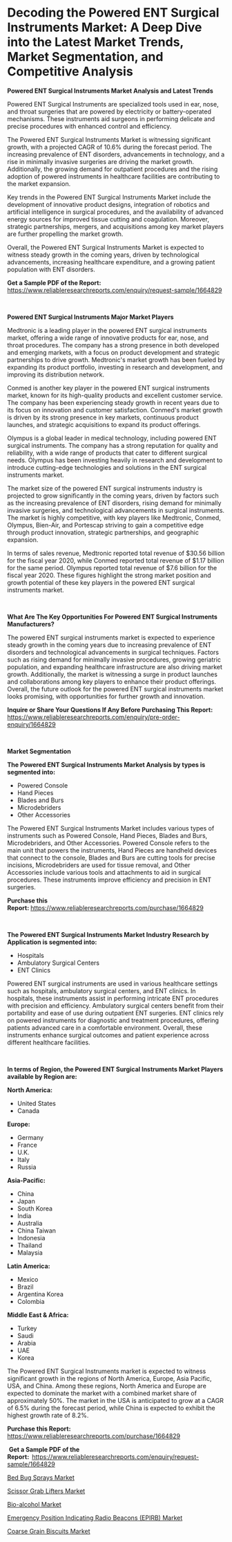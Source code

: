 <p><h1>Decoding the Powered ENT Surgical Instruments Market: A Deep Dive into the Latest Market Trends, Market Segmentation, and Competitive Analysis</h1></p><p><strong>Powered ENT Surgical Instruments Market Analysis and Latest Trends</strong></p>
<p><p>Powered ENT Surgical Instruments are specialized tools used in ear, nose, and throat surgeries that are powered by electricity or battery-operated mechanisms. These instruments aid surgeons in performing delicate and precise procedures with enhanced control and efficiency.</p><p>The Powered ENT Surgical Instruments Market is witnessing significant growth, with a projected CAGR of 10.6% during the forecast period. The increasing prevalence of ENT disorders, advancements in technology, and a rise in minimally invasive surgeries are driving the market growth. Additionally, the growing demand for outpatient procedures and the rising adoption of powered instruments in healthcare facilities are contributing to the market expansion.</p><p>Key trends in the Powered ENT Surgical Instruments Market include the development of innovative product designs, integration of robotics and artificial intelligence in surgical procedures, and the availability of advanced energy sources for improved tissue cutting and coagulation. Moreover, strategic partnerships, mergers, and acquisitions among key market players are further propelling the market growth.</p><p>Overall, the Powered ENT Surgical Instruments Market is expected to witness steady growth in the coming years, driven by technological advancements, increasing healthcare expenditure, and a growing patient population with ENT disorders.</p></p>
<p><strong>Get a Sample PDF of the Report:&nbsp;</strong> <a href="https://www.reliableresearchreports.com/enquiry/request-sample/1664829">https://www.reliableresearchreports.com/enquiry/request-sample/1664829</a></p>
<p>&nbsp;</p>
<p><strong>Powered ENT Surgical Instruments Major Market Players</strong></p>
<p><p>Medtronic is a leading player in the powered ENT surgical instruments market, offering a wide range of innovative products for ear, nose, and throat procedures. The company has a strong presence in both developed and emerging markets, with a focus on product development and strategic partnerships to drive growth. Medtronic's market growth has been fueled by expanding its product portfolio, investing in research and development, and improving its distribution network.</p><p>Conmed is another key player in the powered ENT surgical instruments market, known for its high-quality products and excellent customer service. The company has been experiencing steady growth in recent years due to its focus on innovation and customer satisfaction. Conmed's market growth is driven by its strong presence in key markets, continuous product launches, and strategic acquisitions to expand its product offerings.</p><p>Olympus is a global leader in medical technology, including powered ENT surgical instruments. The company has a strong reputation for quality and reliability, with a wide range of products that cater to different surgical needs. Olympus has been investing heavily in research and development to introduce cutting-edge technologies and solutions in the ENT surgical instruments market.</p><p>The market size of the powered ENT surgical instruments industry is projected to grow significantly in the coming years, driven by factors such as the increasing prevalence of ENT disorders, rising demand for minimally invasive surgeries, and technological advancements in surgical instruments. The market is highly competitive, with key players like Medtronic, Conmed, Olympus, Bien-Air, and Portescap striving to gain a competitive edge through product innovation, strategic partnerships, and geographic expansion.</p><p>In terms of sales revenue, Medtronic reported total revenue of $30.56 billion for the fiscal year 2020, while Conmed reported total revenue of $1.17 billion for the same period. Olympus reported total revenue of $7.6 billion for the fiscal year 2020. These figures highlight the strong market position and growth potential of these key players in the powered ENT surgical instruments market.</p></p>
<p>&nbsp;</p>
<p><strong>What Are The Key Opportunities For Powered ENT Surgical Instruments Manufacturers?</strong></p>
<p><p>The powered ENT surgical instruments market is expected to experience steady growth in the coming years due to increasing prevalence of ENT disorders and technological advancements in surgical techniques. Factors such as rising demand for minimally invasive procedures, growing geriatric population, and expanding healthcare infrastructure are also driving market growth. Additionally, the market is witnessing a surge in product launches and collaborations among key players to enhance their product offerings. Overall, the future outlook for the powered ENT surgical instruments market looks promising, with opportunities for further growth and innovation.</p></p>
<p><strong>Inquire or Share Your Questions If Any Before Purchasing This Report:</strong> <a href="https://www.reliableresearchreports.com/enquiry/pre-order-enquiry/1664829">https://www.reliableresearchreports.com/enquiry/pre-order-enquiry/1664829</a></p>
<p>&nbsp;</p>
<p><strong>Market Segmentation</strong></p>
<p><strong>The Powered ENT Surgical Instruments Market Analysis by types is segmented into:</strong></p>
<p><ul><li>Powered Console</li><li>Hand Pieces</li><li>Blades and Burs</li><li>Microdebriders</li><li>Other Accessories</li></ul></p>
<p><p>The Powered ENT Surgical Instruments Market includes various types of instruments such as Powered Console, Hand Pieces, Blades and Burs, Microdebriders, and Other Accessories. Powered Console refers to the main unit that powers the instruments, Hand Pieces are handheld devices that connect to the console, Blades and Burs are cutting tools for precise incisions, Microdebriders are used for tissue removal, and Other Accessories include various tools and attachments to aid in surgical procedures. These instruments improve efficiency and precision in ENT surgeries.</p></p>
<p><strong>Purchase this Report:&nbsp;</strong><a href="https://www.reliableresearchreports.com/purchase/1664829">https://www.reliableresearchreports.com/purchase/1664829</a></p>
<p>&nbsp;</p>
<p><strong>The Powered ENT Surgical Instruments Market Industry Research by Application is segmented into:</strong></p>
<p><ul><li>Hospitals</li><li>Ambulatory Surgical Centers</li><li>ENT Clinics</li></ul></p>
<p><p>Powered ENT surgical instruments are used in various healthcare settings such as hospitals, ambulatory surgical centers, and ENT clinics. In hospitals, these instruments assist in performing intricate ENT procedures with precision and efficiency. Ambulatory surgical centers benefit from their portability and ease of use during outpatient ENT surgeries. ENT clinics rely on powered instruments for diagnostic and treatment procedures, offering patients advanced care in a comfortable environment. Overall, these instruments enhance surgical outcomes and patient experience across different healthcare facilities.</p></p>
<p>&nbsp;</p>
<p><strong>In terms of Region, the Powered ENT Surgical Instruments Market Players available by Region are:</strong></p>
<p>
    <p> <strong> North America: </strong>
        <ul>
            <li>United States</li>
            <li>Canada</li>
        </ul>
        </p> 
    <p> <strong> Europe: </strong>
        <ul>
            <li>Germany</li>
            <li>France</li>
            <li>U.K.</li>
            <li>Italy</li>
            <li>Russia</li>
        </ul>
        </p> 
    <p> <strong> Asia-Pacific: </strong>
        <ul>
            <li>China</li>
            <li>Japan</li>
            <li>South Korea</li>
            <li>India</li>
            <li>Australia</li>
            <li>China Taiwan</li>
            <li>Indonesia</li>
            <li>Thailand</li>
            <li>Malaysia</li>
        </ul>
        </p> 
    <p> <strong> Latin America: </strong>
        <ul>
            <li>Mexico</li>
            <li>Brazil</li>
            <li>Argentina Korea</li>
            <li>Colombia</li>
        </ul>
        </p> 
    <p> <strong> Middle East & Africa: </strong>
        <ul>
            <li>Turkey</li>
            <li>Saudi</li>
            <li>Arabia</li>
            <li>UAE</li>
            <li>Korea</li>
        </ul>
    </p>
    </p>
<p><p>The Powered ENT Surgical Instruments market is expected to witness significant growth in the regions of North America, Europe, Asia Pacific, USA, and China. Among these regions, North America and Europe are expected to dominate the market with a combined market share of approximately 50%. The market in the USA is anticipated to grow at a CAGR of 6.5% during the forecast period, while China is expected to exhibit the highest growth rate of 8.2%.</p></p>
<p><strong>Purchase this Report: </strong><a href="https://www.reliableresearchreports.com/purchase/1664829">https://www.reliableresearchreports.com/purchase/1664829</a></p>
<p>&nbsp;<strong>Get a Sample PDF of the Report:&nbsp;&nbsp;</strong><a href="https://www.reliableresearchreports.com/enquiry/request-sample/1664829">https://www.reliableresearchreports.com/enquiry/request-sample/1664829</a></p>
<p><strong></strong></p>
<p><p><a href="https://issuu.com/reportprime-2/docs/bed-bug-sprays-market-size-2030.pptx">Bed Bug Sprays Market</a></p><p><a href="https://github.com/lubmix/Market-Research-Report-List-1/blob/main/scissor-grab-lifters-market.md">Scissor Grab Lifters Market</a></p><p><a href="https://issuu.com/reportprime-2/docs/bio-alcohol-market-size-2030.pptx_a91624504eddec">Bio-alcohol Market</a></p><p><a href="https://github.com/Hazelklievgspy6vdcsmu106w/Market-Research-Report-List-1/blob/main/emergency-position-indicating-radio-beacons-epirb-market.md">Emergency Position Indicating Radio Beacons (EPIRB) Market</a></p><p><a href="https://github.com/ChiragRp1/Market-Research-Report-List-3/blob/main/coarse-grain-biscuits-market.md">Coarse Grain Biscuits Market</a></p></p>